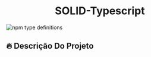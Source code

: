 <h1 align = center> SOLID-Typescript </h1>

![npm type definitions](https://img.shields.io/npm/types/typescript?label=v4.1.3)


## :fire: Descrição Do Projeto
